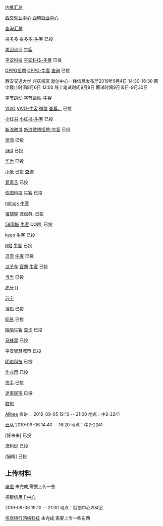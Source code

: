 [内推汇总](https://www.nowcoder.com/discuss/198127?type=post&order=time&pos=&page=10)

[西交就业中心](http://job.xjtu.edu.cn/listWeekMeetings.do?&week=1)
[西电就业中心](http://job.xidian.edu.cn/)

[查询汇总](http://campus.keep.com/#/candidateHome/applications?_k=3kl9cn)

[拼多多](https://www.pinduoduo.com/home/campus/) [拼多多-牛客](https://www.nowcoder.com/discuss/221475?type=0&order=0&pos=27&page=16)
已投

[美团点评](https://campus.meituan.com/)  [牛客](https://www.nowcoder.com/discuss/235025?type=post&order=time&pos=&page=1)

[平安科技](http://campus.pingan.com/tech) [平安科技-牛客](https://www.nowcoder.com/discuss/231732?type=0&order=0&pos=33&page=9)
已投

[OPPO招聘](https://oppo.zhaopin.com/jobs.html)  [OPPO-牛客](https://www.nowcoder.com/discuss/236841?type=0&order=0&pos=53&page=2)
[查询](https://xiaoyuan.zhaopin.com/Home/myapply/recordlist)
已投

西安交通大学 兴庆校区 就创中心一楼信息发布厅2019年9月4日 14:30-16:30 网申截止时间9月6日 12:00   线上笔试时间9月8日  面试时间9月16日-9月30日

[字节跳动](https://job.bytedance.com/campus/position?_tracking=231964580)  [字节跳动-牛客](https://www.nowcoder.com/discuss/213716)


[VIVO](https://hr.vivo.com/wt/vivo/web/index/CompvivoPagerecruit_School)  [VIVO-牛客](https://www.nowcoder.com/discuss/236687?type=7&order=0&pos=10&page=2)  [微信](https://mp.weixin.qq.com/s/wO1LGQMu2BhWdtVlsz0lzg)
[查看。](https://hr.vivo.com/wt/vivo/web/index/CompvivoPagerecruit_School)
已投


[小红书](https://campus.xiaohongshu.com/jobs) [小红书-牛客](https://www.nowcoder.com/discuss/228519?type=post&order=time&pos=&page=5)
已投


[新浪微博](https://career.sina.com.cn/portal/home)  [新浪微博招聘-牛客](https://www.nowcoder.com/discuss/233636?type=all&order=time&pos=&page=7)
已投


[滴滴](http://talent.didiglobal.com/)
已投

[360](http://hr.360.cn/hr/)
已投

[华为](http://career.huawei.com/reccampportal/next/mini/index.html)
已投

[小米](https://app.mokahr.com/recommendation-apply/xiaomi/3527?recommenderId=199100&from=singlemessage#/job/b2fdd015-fe67-4bc4-931e-f14a0c22d338/campus_apply/thanks?jobId=b2fdd015-fe67-4bc4-931e-f14a0c22d338&recommenderId=199100&candidateId=80844057&_k=i3u79h)
已投  [查询](https://app.mokahr.com/m/candidate/applications/deliver-query/xiaomi )


[爱奇艺](http://zhaopin.iqiyi.com/school-index.html)
已投

[依图科技](https://app.mokahr.com/m/candidate/applications/deliver-query/yitu-inc)  [牛客](https://www.nowcoder.com/discuss/238573?type=7&order=0&pos=7&page=1)
已投


[tplingk](https://hr.tp-link.com.cn/job/jobs_1.html)  [牛客](https://www.nowcoder.com/discuss/239676?type=7&order=0&pos=6&page=1)


[猿辅导](https://www.nowcoder.com/discuss/238216?type=post&order=time&pos=&page=2)
微信群, 已投

[58同城](https://applyjob.chinahr.com/apply/progress/page?projectId=5d478d8b52ffdf0455603503)  [牛客](https://www.nowcoder.com/discuss/237399)
QQ群, 已投

[keep](http://campus.keep.com/)  [牛客](https://www.nowcoder.com/discuss/227138)
已投

[B站]()  [牛客](https://www.nowcoder.com/discuss/233622)
已投

[贝壳](http://campus.ke.com/Portal/Apply/Index)  [牛客](https://www.nowcoder.com/discuss/229076)
已投

[瓜子车](http://i.51job.com/userset/my_apply.php?type=xy&lang=c)  [官网](http://campus.guazi.com/about.html) [牛客](https://www.nowcoder.com/discuss/227191)
已投

[当当](https://www.nowcoder.com/careers/dangdang/7038)
已投

[虎牙](https://www.nowcoder.com/discuss/233199) []

[苏宁](http://campus.suning.cn/rps-campus/resume/personalCenter.htm?preach_name=campus)

[搜狐](https://hr.sohu.com/wt/sohu/web/index/recruitment?columnId=100901&firstColumnCode=0/1&projectId=100501&recruitType=12)
已投


[网易](https://campus.163.com/app/index)
已投


[陌陌牛客](https://www.nowcoder.com/discuss/227975?type=post&order=time&pos=&page=3)  [查询](https://app.mokahr.com/m/candidate/applications/deliver-query/immomo)
已投



[马蜂窝](https://job.dajie.com/jobapply/feedback?f=nav#school)
已投

[平安智慧城市](http://campus.pingan.com/city)
已投

[明略科技](https://mininglamp.zhiye.com/campus?r=&p=1^15&c=&d=&k=#jlt)
已投

[作业帮](http://job.zuoyebang.com/Portal/Apply/Index)
已投

[快手](https://campus.kuaishou.cn/recruit/campus/e/#/campus/index)
已投


[途家民宿](http://goto.tujia.com/Portal/Apply/Index)
已投

[联想](https://talent.lenovo.com.cn/campus/2?type=%E7%A0%94%E5%8F%91%E7%B1%BB&rtype=1&device=pc&page=4&page=5)


[Alibee](https://app.mokahr.com/campus_apply/aibee/799#/candidateHome/applications?_k=fwt36m)
宣讲： 2019-09-05 19:10 -- 21:00 地点：中2-2241

[云从]()
 2019-09-06 14:40 -- 16:20 地点：中2-2241

[好未来]
已投

[流利说](https://www.liulishuo.com/campus.html)
已投

[猫眼]
已投

## 上传材料
[电信](http://i.51job.com/userset/my_apply.php?type=xy&lang=c)
未完成,需要上传一些

[招银信用卡中心](https://zhaopin.ccc.cmbchina.com/applicant/index.html#/registrationSheet/editRecord/0)

2019-09-06 19:10 -- 21:00 地点：就创中心204室


[招商银行网络科技](https://cmbntjob.cmbchina.com/pages/mycenter/default.html)
未完成,需要上传一些东西 
